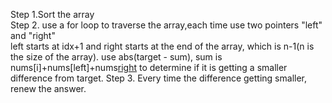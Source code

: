 Step 1.Sort the array  
Step 2. use a for loop to traverse the array,each time use two pointers "left" and "right"  
left starts at idx+1 and right starts at the end of the array, which is n-1(n is the size of the array).
use abs(target - sum), sum is nums[i]+nums[left]+nums[right](3Sum) to determine if it is getting a smaller difference from target.
Step 3. Every time the difference getting smaller, renew the answer.  

